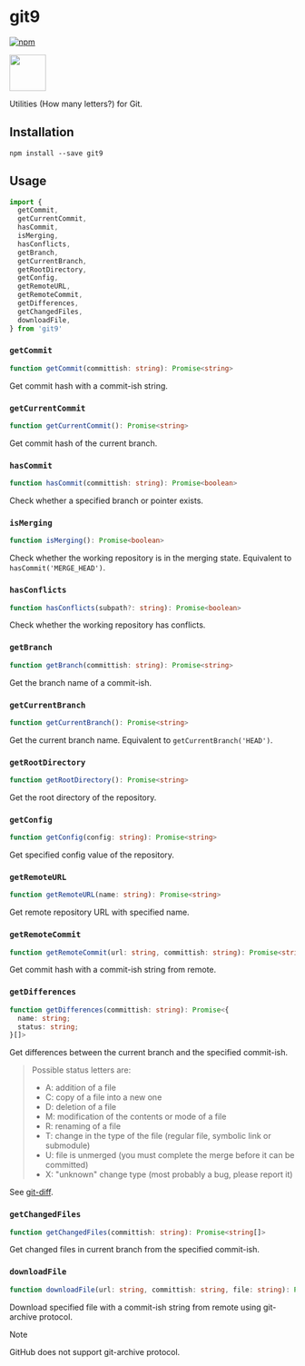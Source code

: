 # git9

[![npm](https://img.shields.io/npm/v/git9.svg)](https://www.npmjs.com/package/git9)

<img src="https://cdn.jsdelivr.net/gh/CyanSalt/git9@main/docs/icon.svg" width="64" height="64">

Utilities (How many letters?) for Git.

## Installation

```shell
npm install --save git9
```

## Usage

```js
import {
  getCommit,
  getCurrentCommit,
  hasCommit,
  isMerging,
  hasConflicts,
  getBranch,
  getCurrentBranch,
  getRootDirectory,
  getConfig,
  getRemoteURL,
  getRemoteCommit,
  getDifferences,
  getChangedFiles,
  downloadFile,
} from 'git9'
```

### `getCommit`

```ts
function getCommit(committish: string): Promise<string>
```

Get commit hash with a commit-ish string.

### `getCurrentCommit`

```ts
function getCurrentCommit(): Promise<string>
```

Get commit hash of the current branch.

### `hasCommit`

```ts
function hasCommit(committish: string): Promise<boolean>
```

Check whether a specified branch or pointer exists.

### `isMerging`

```ts
function isMerging(): Promise<boolean>
```

Check whether the working repository is in the merging state. Equivalent to `hasCommit('MERGE_HEAD')`.

### `hasConflicts`

```ts
function hasConflicts(subpath?: string): Promise<boolean>
```

Check whether the working repository has conflicts.

### `getBranch`

```ts
function getBranch(committish: string): Promise<string>
```

Get the branch name of a commit-ish.

### `getCurrentBranch`

```ts
function getCurrentBranch(): Promise<string>
```

Get the current branch name. Equivalent to `getCurrentBranch('HEAD')`.

### `getRootDirectory`

```ts
function getRootDirectory(): Promise<string>
```

Get the root directory of the repository.

### `getConfig`

```ts
function getConfig(config: string): Promise<string>
```

Get specified config value of the repository.

### `getRemoteURL`

```ts
function getRemoteURL(name: string): Promise<string>
```

Get remote repository URL with specified name.

### `getRemoteCommit`

```ts
function getRemoteCommit(url: string, committish: string): Promise<string>
```

Get commit hash with a commit-ish string from remote.

### `getDifferences`

```ts
function getDifferences(committish: string): Promise<{
  name: string;
  status: string;
}[]>
```

Get differences between the current branch and the specified commit-ish.

> Possible status letters are:
> - A: addition of a file
> - C: copy of a file into a new one
> - D: deletion of a file
> - M: modification of the contents or mode of a file
> - R: renaming of a file
> - T: change in the type of the file (regular file, symbolic link or submodule)
> - U: file is unmerged (you must complete the merge before it can be committed)
> - X: "unknown" change type (most probably a bug, please report it)

See [git-diff](https://git-scm.com/docs/git-diff).

### `getChangedFiles`

```ts
function getChangedFiles(committish: string): Promise<string[]>
```

Get changed files in current branch from the specified commit-ish.

### `downloadFile`

```ts
function downloadFile(url: string, committish: string, file: string): Promise<string>
```

Download specified file with a commit-ish string from remote using git-archive protocol.

> [!NOTE]
> GitHub does not support git-archive protocol.
